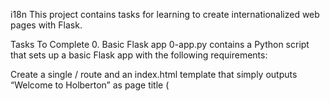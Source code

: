 i18n
This project contains tasks for learning to create internationalized web pages with Flask.

Tasks To Complete
 0. Basic Flask app
0-app.py contains a Python script that sets up a basic Flask app with the following requirements:

Create a single / route and an index.html template that simply outputs “Welcome to Holberton” as page title (<title>) and “Hello world” as header (<h1>).
 1. Basic Babel setup

Copy 0-app.py into 1-app.py and templates/0-index.html into templates/1-index.html.
Install the Babel Flask extension:
pip3 install flask_babel
Instantiate the Babel object in your app. Store it in a module-level variable named babel.
In order to configure available languages in our app, you will create a Config class that has a LANGUAGES class attribute equal to ["en", "fr"].
Use Config to set Babel’s default locale ("en") and timezone ("UTC").
Use that class as config for your Flask app.
 2. Get locale from request

Copy 1-app.py into 2-app.py and templates/1-index.html into templates/2-index.html.
Create a get_locale function with the babel.localeselector decorator. Use request.accept_languages to determine the best match with our supported languages.
 3. Parametrize templates

Copy 2-app.py into 3-app.py and templates/2-index.html into templates/3-index.html.
Use the _ or gettext function to parametrize your templates. Use the message IDs home_title and home_header.
Create a babel.cfg file containing:
[python: **.py]
[jinja2: **/templates/**.html]
extensions=jinja2.ext.autoescape,jinja2.ext.with_
Initialize your translations with:
~/.local/bin/pybabel extract -F babel.cfg -o messages.pot .
Initialize your two dictionaries with:
~/.local/bin/pybabel init -i messages.pot -d translations -l en
~/.local/bin/pybabel init -i messages.pot -d translations -l fr
Edit files translations/[en|fr]/LC_MESSAGES/messages.po to provide the correct value for each message ID for each language. Use the following translations:
msgid	English	French
home_title	"Welcome to Holberton"	"Bienvenue chez Holberton"
home_header	"Hello world!"	"Bonjour monde!"
Compile your dictionaries with:
~/.local/bin/pybabel compile -d translations
Reload the home page of your app and make sure that the correct messages show up.
 4. Force locale with URL parameter

In this task, you will implement a way to force a particular locale by passing the locale=fr parameter to your app’s URLs.
Copy 3-app.py into 4-app.py and templates/3-index.html into templates/4-index.html.
In your get_locale function, detect if the incoming request contains locale argument and if its value is a supported locale, return it. If not or if the parameter is not present, resort to the previous default behavior.
You should be able to test different translations by visiting http://127.0.0.1:5000?locale=[fr|en].
Visiting http://127.0.0.1:5000/?locale=fr should display this level 1 heading:
Hello World! in French
 5. Mock logging in

Copy 4-app.py into 5-app.py and templates/4-index.html into templates/5-index.html.
Creating a user login system is outside the scope of this project. To emulate a similar behavior, copy the following user table into 5-app.py.
users = {
    1: {"name": "Balou", "locale": "fr", "timezone": "Europe/Paris"},
    2: {"name": "Beyonce", "locale": "en", "timezone": "US/Central"},
    3: {"name": "Spock", "locale": "kg", "timezone": "Vulcan"},
    4: {"name": "Teletubby", "locale": None, "timezone": "Europe/London"},
}
This will mock a database user table. Logging in will be mocked by passing login_as URL query parameter containing the user ID to log in as.
Define a get_user function that returns a user dictionary or None if the ID cannot be found or if login_as was not passed.
Define a before_request function and use the app.before_request decorator to make it be executed before all other functions. before_request should use get_user to find a user if any, and set it as a global on flask.g.user.
In your HTML template, if a user is logged in, in a paragraph tag, display a welcome message otherwise display a default message as shown in the table below.
msgid	English	French
logged_in_as	"You are logged in as %(username)s."	"Vous êtes connecté en tant que %(username)s."
not_logged_in	"You are not logged in."	"Vous n'êtes pas connecté."
Visiting http://127.0.0.1:5000/ in your browser should display this:
Hello World! in English with a logged out message
Visiting http://127.0.0.1:5000/?login_as=2 in your browser should display this:
Hello World! in English with a logged in message
 6. Use user locale

Copy 5-app.py into 6-app.py and templates/5-index.html into templates/6-index.html.
Change your get_locale function to use a user’s preferred locale if it is supported.
The order of priority should be:
Locale from URL parameters.
Locale from user settings.
Locale from request header.
Default locale.
Test by logging in as different users.
Hello World! in French with a logged in message
 7. Infer appropriate time zone

Copy 6-app.py into 7-app.py and templates/6-index.html into templates/7-index.html.
Define a get_timezone function and use the babel.timezoneselector decorator.
The logic should be the same as get_locale:
Find timezone parameter in URL query parameters.
Find time zone from user settings.
Default to UTC.
Before returning a URL-provided or user time zone, you must validate that it is a valid time zone. To that, use pytz.timezone and catch the pytz.exceptions.UnknownTimeZoneError exception.
 8. Display the current time

Copy 7-app.py into app.py and templates/7-index.html into templates/index.html.
Based on the inferred time zone, display the current time on the home page in the default format. For example: Jan 21, 2020, 5:55:39 AM or 21 janv. 2020 à 05:56:28.
Use the following translations:
msgid	English	French
current_time_is	"The current time is %(current_time)s."	"Nous sommes le %(current_time)s."
